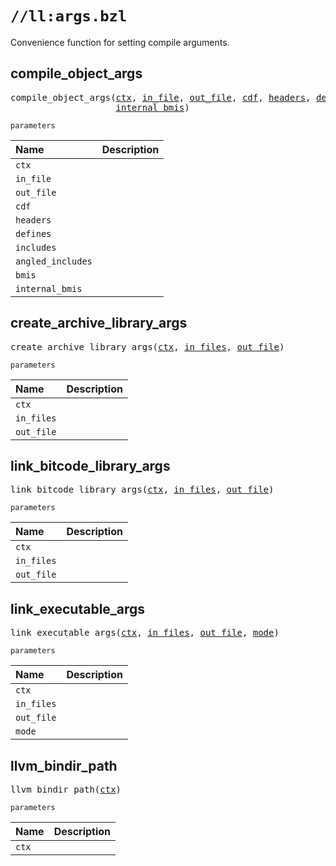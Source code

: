 # `//ll:args.bzl`

Convenience function for setting compile arguments.


<a id="compile_object_args"></a>

## compile_object_args

<pre>
compile_object_args(<a href="#compile_object_args-ctx">ctx</a>, <a href="#compile_object_args-in_file">in_file</a>, <a href="#compile_object_args-out_file">out_file</a>, <a href="#compile_object_args-cdf">cdf</a>, <a href="#compile_object_args-headers">headers</a>, <a href="#compile_object_args-defines">defines</a>, <a href="#compile_object_args-includes">includes</a>, <a href="#compile_object_args-angled_includes">angled_includes</a>, <a href="#compile_object_args-bmis">bmis</a>,
                    <a href="#compile_object_args-internal_bmis">internal_bmis</a>)
</pre>

`parameters`

| Name  | Description |
| :---- | :---------- |
| <a id="compile_object_args-ctx"></a>`ctx` |  |
| <a id="compile_object_args-in_file"></a>`in_file` |  |
| <a id="compile_object_args-out_file"></a>`out_file` |  |
| <a id="compile_object_args-cdf"></a>`cdf` |  |
| <a id="compile_object_args-headers"></a>`headers` |  |
| <a id="compile_object_args-defines"></a>`defines` |  |
| <a id="compile_object_args-includes"></a>`includes` |  |
| <a id="compile_object_args-angled_includes"></a>`angled_includes` |  |
| <a id="compile_object_args-bmis"></a>`bmis` |  |
| <a id="compile_object_args-internal_bmis"></a>`internal_bmis` |  |


<a id="create_archive_library_args"></a>

## create_archive_library_args

<pre>
create_archive_library_args(<a href="#create_archive_library_args-ctx">ctx</a>, <a href="#create_archive_library_args-in_files">in_files</a>, <a href="#create_archive_library_args-out_file">out_file</a>)
</pre>

`parameters`

| Name  | Description |
| :---- | :---------- |
| <a id="create_archive_library_args-ctx"></a>`ctx` |  |
| <a id="create_archive_library_args-in_files"></a>`in_files` |  |
| <a id="create_archive_library_args-out_file"></a>`out_file` |  |


<a id="link_bitcode_library_args"></a>

## link_bitcode_library_args

<pre>
link_bitcode_library_args(<a href="#link_bitcode_library_args-ctx">ctx</a>, <a href="#link_bitcode_library_args-in_files">in_files</a>, <a href="#link_bitcode_library_args-out_file">out_file</a>)
</pre>

`parameters`

| Name  | Description |
| :---- | :---------- |
| <a id="link_bitcode_library_args-ctx"></a>`ctx` |  |
| <a id="link_bitcode_library_args-in_files"></a>`in_files` |  |
| <a id="link_bitcode_library_args-out_file"></a>`out_file` |  |


<a id="link_executable_args"></a>

## link_executable_args

<pre>
link_executable_args(<a href="#link_executable_args-ctx">ctx</a>, <a href="#link_executable_args-in_files">in_files</a>, <a href="#link_executable_args-out_file">out_file</a>, <a href="#link_executable_args-mode">mode</a>)
</pre>

`parameters`

| Name  | Description |
| :---- | :---------- |
| <a id="link_executable_args-ctx"></a>`ctx` |  |
| <a id="link_executable_args-in_files"></a>`in_files` |  |
| <a id="link_executable_args-out_file"></a>`out_file` |  |
| <a id="link_executable_args-mode"></a>`mode` |  |


<a id="llvm_bindir_path"></a>

## llvm_bindir_path

<pre>
llvm_bindir_path(<a href="#llvm_bindir_path-ctx">ctx</a>)
</pre>

`parameters`

| Name  | Description |
| :---- | :---------- |
| <a id="llvm_bindir_path-ctx"></a>`ctx` |  |
